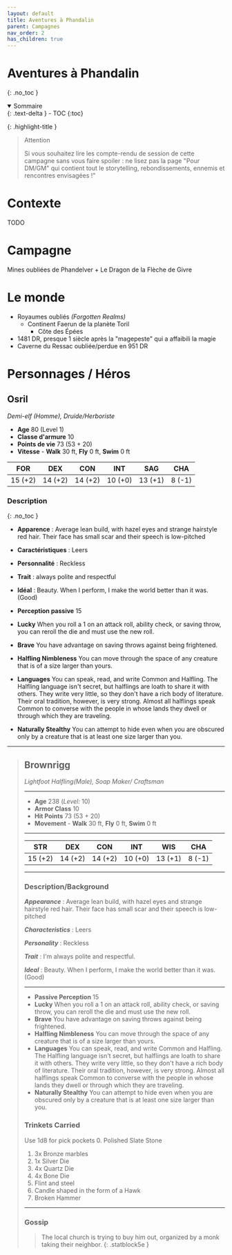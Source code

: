```yaml
---
layout: default
title: Aventures à Phandalin
parent: Campagnes
nav_order: 2
has_children: true
---
```


# Aventures à Phandalin
{: .no_toc }

<details open markdown="block">
  <summary>
    Sommaire
  </summary>
  {: .text-delta }
- TOC
{:toc}
</details>


{: .highlight-title }
> Attention
>
> Si vous souhaitez lire les compte-rendu de session de cette campagne sans vous faire spoiler : ne lisez pas la page "Pour DM/GM" qui contient tout le storytelling, rebondissements, ennemis et rencontres envisagées !"


# Contexte

TODO

# Campagne

Mines oubliées de Phandelver + Le Dragon de la Flèche de Givre

# Le monde

- Royaumes oubliés _(Forgotten Realms)_
	- Continent Faerun de la planète Toril
		- Côte des Épées
- 1481 DR, presque 1 siècle après la "magepeste" qui a affaibili la magie
- Caverne du Ressac oubliée/perdue en 951 DR

# Personnages / Héros

## Osril
 
_Demi-elf (Homme), Druide/Herboriste_

- **Age** 80 (Level 1)
- **Classe d'armure** 10
- **Points de vie** 73 (53 + 20)
- **Vitesse** - **Walk** 30 ft, **Fly** 0 ft, **Swim** 0 ft

|FOR|DEX|CON|INT|SAG|CHA|
|---|---|---|---|---|---|
|15 (+2)|14 (+2)|14 (+2)|10 (+0)|13 (+1)|8 (-1)|

### Description
{: .no_toc }

- **Apparence** : Average lean build, with hazel eyes and strange hairstyle red hair. Their face has small scar and their speech is low-pitched
- **Caractéristiques** :  Leers
- **Personnalité** :  Reckless
- **Trait** : always polite and respectful
- **Idéal** : Beauty. When I perform, I make the world better than it was. (Good)

- **Perception passive** 15
- **Lucky** When you roll a 1 on an attack roll, ability check, or saving throw, you can reroll the die and must use the new roll.
- **Brave** You have advantage on saving throws against being frightened.
- **Halfling Nimbleness** You can move through the space of any creature that is of a size larger than yours.
- **Languages** You can speak, read, and write Common and Halfling. The Halfling language isn&#39;t secret, but halflings are loath to share it with others. They write very little, so they don&#39;t have a rich body of literature. Their oral tradition, however, is very strong. Almost all halflings speak Common to converse with the people in whose lands they dwell or through which they are traveling.
- **Naturally Stealthy** You can attempt to hide even when you are obscured only by a creature that is at least one size larger than you.



___
> ## Brownrigg
>*Lightfoot Halfling(Male), Soap Maker/ Craftsman*
> ___
> - **Age** 238 (*Level:* 10)
> - **Armor Class** 10
> - **Hit Points** 73 (53 + 20)
> - **Movement** - **Walk** 30 ft, **Fly** 0 ft, **Swim** 0 ft
> 
>___
> 
>|STR|DEX|CON|INT|WIS|CHA|
>|---|---|---|---|---|---|
>|15 (+2)|14 (+2)|14 (+2)|10 (+0)|13 (+1)|8 (-1)|
> 
>___
> ### Description/Background
> ***Appearance*** : Average lean build, with hazel eyes and strange hairstyle red hair. Their face has small scar and their speech is low-pitched
>
> ***Characteristics*** :  Leers
>
> ***Personality*** :  Reckless
>
> ***Trait*** : I&#39;m always polite and respectful.
>
> ***Ideal*** : Beauty. When I perform, I make the world better than it was. (Good)
>
>___
> - **Passive Perception** 15
> - **Lucky** When you roll a 1 on an attack roll, ability check, or saving throw, you can reroll the die and must use the new roll.
> - **Brave** You have advantage on saving throws against being frightened.
> - **Halfling Nimbleness** You can move through the space of any creature that is of a size larger than yours.
> - **Languages** You can speak, read, and write Common and Halfling. The Halfling language isn&#39;t secret, but halflings are loath to share it with others. They write very little, so they don&#39;t have a rich body of literature. Their oral tradition, however, is very strong. Almost all halflings speak Common to converse with the people in whose lands they dwell or through which they are traveling.
> - **Naturally Stealthy** You can attempt to hide even when you are obscured only by a creature that is at least one size larger than you.
>
> ### Trinkets Carried
> Use 1d8 for pick pockets 
> 0. Polished Slate Stone   
> 1. 3x Bronze marbles 
> 2. 1x Silver Die   
> 3. 4x Quartz Die   
> 4. 4x Bone Die   
> 5. Flint and steel 
> 6. Candle shaped in the form of a Hawk   
> 7. Broken Hammer 
>___
> ### Gossip
> > The local church is trying to buy him out, organized by a monk taking their neighbor. 
{: .statblock5e }



